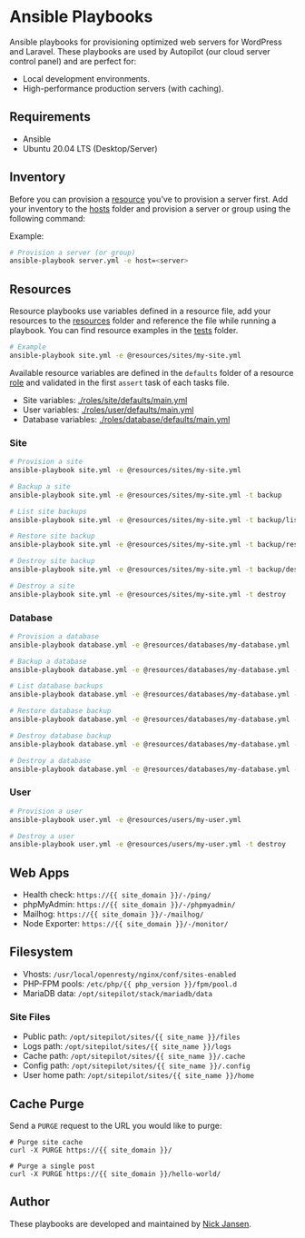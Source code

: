 # Ansible Playbooks

Ansible playbooks for provisioning optimized web servers for WordPress and Laravel. These playbooks are used by Autopilot (our cloud server control panel) and are perfect for:

* Local development environments.
* High-performance production servers (with caching).
 
## Requirements

* Ansible
* Ubuntu 20.04 LTS (Desktop/Server)

## Inventory

Before you can provision a [resource](#resources) you've to provision a server first. Add your inventory to the [hosts](./hosts) folder and provision a server or group using the following command:

Example:
```bash
# Provision a server (or group)
ansible-playbook server.yml -e host=<server>
```

## Resources

Resource playbooks use variables defined in a resource file, add your resources to the [resources](./resources) folder and reference the file while running a playbook. You can find resource examples in the [tests](./tests) folder.

```bash
# Example
ansible-playbook site.yml -e @resources/sites/my-site.yml
```

Available resource variables are defined in the `defaults` folder of a resource [role](./roles) and validated in the first `assert` task of each tasks file.

* Site variables: [./roles/site/defaults/main.yml](./roles/site/defaults/main.yml)
* User variables: [./roles/user/defaults/main.yml](./roles/user/defaults/main.yml)
* Database variables: [./roles/database/defaults/main.yml](./roles/database/defaults/main.yml)

### Site

```bash
# Provision a site
ansible-playbook site.yml -e @resources/sites/my-site.yml

# Backup a site
ansible-playbook site.yml -e @resources/sites/my-site.yml -t backup

# List site backups
ansible-playbook site.yml -e @resources/sites/my-site.yml -t backup/list

# Restore site backup
ansible-playbook site.yml -e @resources/sites/my-site.yml -t backup/restore

# Destroy site backup
ansible-playbook site.yml -e @resources/sites/my-site.yml -t backup/destroy

# Destroy a site
ansible-playbook site.yml -e @resources/sites/my-site.yml -t destroy
```

### Database

```bash
# Provision a database
ansible-playbook database.yml -e @resources/databases/my-database.yml

# Backup a database
ansible-playbook database.yml -e @resources/databases/my-database.yml -t backup

# List database backups
ansible-playbook database.yml -e @resources/databases/my-database.yml -t backup/list

# Restore database backup
ansible-playbook database.yml -e @resources/databases/my-database.yml -t backup/restore

# Destroy database backup
ansible-playbook database.yml -e @resources/databases/my-database.yml -t backup/destroy

# Destroy a database
ansible-playbook database.yml -e @resources/databases/my-database.yml -t destroy
```

### User

```bash
# Provision a user
ansible-playbook user.yml -e @resources/users/my-user.yml

# Destroy a user
ansible-playbook user.yml -e @resources/users/my-user.yml -t destroy
```

## Web Apps

* Health check: `https://{{ site_domain }}/-/ping/`
* phpMyAdmin: `https://{{ site_domain }}/-/phpmyadmin/`
* Mailhog: `https://{{ site_domain }}/-/mailhog/`
* Node Exporter: `https://{{ site_domain }}/-/monitor/`

## Filesystem

* Vhosts: `/usr/local/openresty/nginx/conf/sites-enabled`
* PHP-FPM pools: `/etc/php/{{ php_version }}/fpm/pool.d`
* MariaDB data: `/opt/sitepilot/stack/mariadb/data`

### Site Files

* Public path: `/opt/sitepilot/sites/{{ site_name }}/files`
* Logs path: `/opt/sitepilot/sites/{{ site_name }}/logs`
* Cache path: `/opt/sitepilot/sites/{{ site_name }}/.cache`
* Config path: `/opt/sitepilot/sites/{{ site_name }}/.config`
* User home path: `/opt/sitepilot/sites/{{ site_name }}/home`

## Cache Purge

Send a `PURGE` request to the URL you would like to purge:

```
# Purge site cache
curl -X PURGE https://{{ site_domain }}/

# Purge a single post
curl -X PURGE https://{{ site_domain }}/hello-world/
```

## Author

These playbooks are developed and maintained by [Nick Jansen](https://sitepilot.io/).